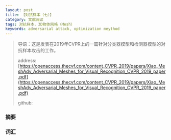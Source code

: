 ```yaml
---
layout: post
title: 【对抗样本（七）】
category: 文献阅读
tags: 对抗样本，3D物体网格（Mesh）
keywords: adversarial attack, optimization meythod
---
```


> 导语：这是发表在2019年CVPR上的一篇针对分类器模型和检测器模型的对抗样本攻击的工作。
>
> address:[https://openaccess.thecvf.com/content_CVPR_2019/papers/Xiao_MeshAdv_Adversarial_Meshes_for_Visual_Recognition_CVPR_2019_paper.pdf](https://openaccess.thecvf.com/content_CVPR_2019/papers/Xiao_MeshAdv_Adversarial_Meshes_for_Visual_Recognition_CVPR_2019_paper.pdf)
>
> github:  

### 摘要



### 词汇

